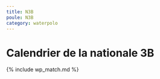 ```yaml
---
title: N3B
poule: N3B
category: waterpolo
---
```


# Calendrier de la nationale 3B

{% include wp_match.md %}